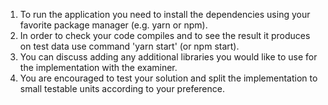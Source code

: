 1. To run the application you need to install the dependencies using your favorite package manager (e.g. yarn or npm).
2. In order to check your code compiles and to see the result it produces on test data use command 'yarn start' (or npm start).
3. You can discuss adding any additional libraries you would like to use for the implementation with the examiner.
4. You are encouraged to test your solution and split the implementation to small testable units according to your preference.
